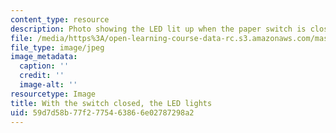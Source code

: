 ```yaml
---
content_type: resource
description: Photo showing the LED lit up when the paper switch is closed.
file: /media/https%3A/open-learning-course-data-rc.s3.amazonaws.com/mas-714j-technologies-for-creative-learning-fall-2009/59d7d58b77f2775463866e02787298a2_Image10.jpg
file_type: image/jpeg
image_metadata:
  caption: ''
  credit: ''
  image-alt: ''
resourcetype: Image
title: With the switch closed, the LED lights
uid: 59d7d58b-77f2-7754-6386-6e02787298a2
---
```

